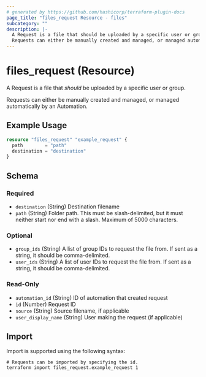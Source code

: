 ```yaml
---
# generated by https://github.com/hashicorp/terraform-plugin-docs
page_title: "files_request Resource - files"
subcategory: ""
description: |-
  A Request is a file that should be uploaded by a specific user or group.
  Requests can either be manually created and managed, or managed automatically by an Automation.
---
```


# files_request (Resource)

A Request is a file that *should* be uploaded by a specific user or group.



Requests can either be manually created and managed, or managed automatically by an Automation.

## Example Usage

```terraform
resource "files_request" "example_request" {
  path        = "path"
  destination = "destination"
}
```

<!-- schema generated by tfplugindocs -->
## Schema

### Required

- `destination` (String) Destination filename
- `path` (String) Folder path. This must be slash-delimited, but it must neither start nor end with a slash. Maximum of 5000 characters.

### Optional

- `group_ids` (String) A list of group IDs to request the file from. If sent as a string, it should be comma-delimited.
- `user_ids` (String) A list of user IDs to request the file from. If sent as a string, it should be comma-delimited.

### Read-Only

- `automation_id` (String) ID of automation that created request
- `id` (Number) Request ID
- `source` (String) Source filename, if applicable
- `user_display_name` (String) User making the request (if applicable)

## Import

Import is supported using the following syntax:

```shell
# Requests can be imported by specifying the id.
terraform import files_request.example_request 1
```
